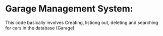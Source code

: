 # Garage Management System:
This code basically involves Creating, listiong out, deleting and searching for cars in the database (Garage)
